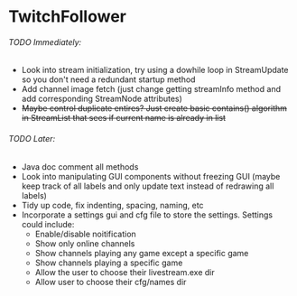 # TwitchFollower

###### TODO Immediately:

- Look into stream initialization, try using a dowhile loop in StreamUpdate so you don't need a redundant startup method
- Add channel image fetch (just change getting streamInfo method and add corresponding StreamNode attributes)
- ~~Maybe control duplicate entires? Just create basic contains() algorithm in StreamList that sees if current name is already in list~~

###### TODO Later:

- Java doc comment all methods
- Look into manipulating GUI components without freezing GUI (maybe keep track of all labels and only update text instead of redrawing all labels)
- Tidy up code, fix indenting, spacing, naming, etc
- Incorporate a settings gui and cfg file to store the settings. Settings could include:
	- Enable/disable noitification
	- Show only online channels
	- Show channels playing any game  except a specific game
	- Show channels playing a specific game
	- Allow the user to choose their livestream.exe dir
	- Allow user to choose their cfg/names dir

